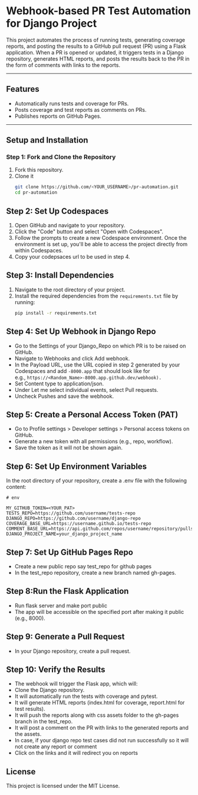 # Webhook-based PR Test Automation for Django Project

This project automates the process of running tests, generating coverage reports, and posting the results to a GitHub pull request (PR) using a Flask application. When a PR is opened or updated, it triggers tests in a Django repository, generates HTML reports, and posts the results back to the PR in the form of comments with links to the reports.

---

## Features
- Automatically runs tests and coverage for PRs.
- Posts coverage and test reports as comments on PRs.
- Publishes reports on GitHub Pages.

---

## Setup and Installation



### Step 1: Fork and Clone the Repository
1. Fork this repository.
2. Clone it 
   ```bash
   git clone https://github.com/<YOUR_USERNAME>/pr-automation.git
   cd pr-automation
    ```

## Step 2: Set Up Codespaces
1. Open GitHub and navigate to your repository.
2. Click the "Code" button and select "Open with Codespaces".
3. Follow the prompts to create a new Codespace environment. Once the environment is set up, you'll be able to access the project directly from within Codespaces.
4. Copy your codepsaces url to be used in step 4.

## Step 3: Install Dependencies
1. Navigate to the root directory of your project.
2. Install the required dependencies from the `requirements.txt` file by running:
   ```bash
   pip install -r requirements.txt
   ```

## Step 4: Set Up Webhook in Django Repo
- Go to the Settings of your Django_Repo on which PR is to be raised  on GitHub.
- Navigate to Webhooks and click Add webhook.
- In the Payload URL, use the URL copied in step 2 generated by your Codespaces and add `-8000.app` that should look like for  
 e.g., ```https://<Random_Name>-8000.app.github.dev/webhook).```
- Set Content type to application/json.
- Under Let me select individual events, select Pull requests.
- Uncheck Pushes and save the webhook.


## Step 5: Create a Personal Access Token (PAT)
- Go to Profile settings > Developer settings > Personal access tokens on GitHub.
- Generate a new token with all  permissions (e.g., repo, workflow).
- Save the token as it will not be shown again.

## Step 6: Set Up Environment Variables

In the root directory of your repository, create a .env file with the following content:
```
# env

MY_GITHUB_TOKEN=<YOUR_PAT>
TESTS_REPO=https://github.com/username/tests-repo
DJANGO_REPO=https://github.com/username/django-repo
COVERAGE_BASE_URL=https://username.github.io/tests-repo
COMMENT_BASE_URL=https://api.github.com/repos/username/repository/pulls
DJANGO_PROJECT_NAME=your_django_project_name

```

## Step 7: Set Up GitHub Pages Repo

- Create a new public repo say test_repo for github pages 
- In the test_repo repository, create a new branch named gh-pages.

## Step 8:Run the Flask Application
- Run flask server  and make port public 
- The app will be accessible on the specified port after making it public  (e.g., 8000).

## Step 9: Generate a Pull Request
- In your Django repository, create a pull request.

## Step 10: Verify the Results
- The webhook will trigger the Flask app, which will:
- Clone the Django repository.
- It will automatically run the tests with coverage and pytest.
-  It will generate HTML reports (index.html for coverage, report.html for test results).
- It will push the reports along with css assets folder to the gh-pages branch in the test_repo.
- It will post a comment on the PR with links to the generated reports and the assets.
- In case, if your django repo test cases did not run successfully so it will not create any report or comment
- Click on the links and it will redirect you on reports 

License
---
This project is licensed under the MIT License.
